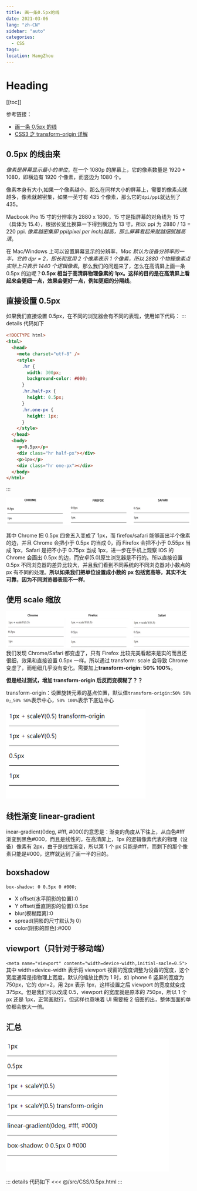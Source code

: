```yaml
---
title: 画一条0.5px的线
date: 2021-03-06
lang: "zh-CN"
sidebar: "auto"
categories:
  - CSS
tags:
location: HangZhou
---
```


# Heading

[[toc]]

参考链接：

- [画一条 0.5px 的线](https://www.jianshu.com/p/600dbd5ae72b)
- [CSS3 之 transform-origin 详解](https://blog.csdn.net/qq_32013641/article/details/89070248)

## 0.5px 的线由来

_像素是屏幕显示最小的单位_，在一个 1080p 的屏幕上，它的像素数量是 1920 \* 1080，即横边有 1920 个像素，而竖边为 1080 个。

像素本身有大小,如果一个像素越小，那么在同样大小的屏幕上，需要的像素点就越多，像素就越密集，如果一英寸有 435 个像素，那么它的`dpi/ppi`就达到了 435。

Macbook Pro 15 寸的分辨率为 2880 x 1800，15 寸是指屏幕的对角线为 15 寸（具体为 15.4），根据长宽比换算一下得到横边为 13 寸，所以 ppi 为 2880 / 13 = 220 ppi. _像素越密集即 ppi(pixel per inch)越高，那么屏幕看起来就越细腻越高清_。

在 Mac/Windows 上可以设置屏幕显示的分辨率，_Mac 默认为设备分辨率的一半，它的 dpr = 2，即长和宽用 2 个像素表示 1 个像素，所以 2880 个物理像素点实际上只表示 1440 个逻辑像素_。那么我们的问题来了，怎么在高清屏上画一条 0.5px 的边呢？**0.5px 相当于高清屏物理像素的 1px。这样的目的是在高清屏上看起来会更细一点，效果会更好一点，例如更细的分隔线**。

## 直接设置 0.5px

如果我们直接设置 0.5px，在不同的浏览器会有不同的表现，使用如下代码：
::: details 代码如下

```html
<!DOCTYPE html>
<html>
  <head>
    <meta charset="utf-8" />
    <style>
      .hr {
        width: 300px;
        background-color: #000;
      }
      .hr.half-px {
        height: 0.5px;
      }
      .hr.one-px {
        height: 1px;
      }
    </style>
  </head>
  <body>
    <p>0.5px</p>
    <div class="hr half-px"></div>
    <p>1px</p>
    <div class="hr one-px"></div>
  </body>
</html>
```

:::

![](/Css/0.5px.webp)

其中 Chrome 把 0.5px 四舍五入变成了 1px，而 firefox/safari 能够画出半个像素的边，并且 Chrome 会把小于 0.5px 的当成 0，而 Firefox 会把不小于 0.55px 当成 1px，Safari 是把不小于 0.75px 当成 1px，进一步在手机上观察 IOS 的 Chrome 会画出 0.5px 的边，而安卓(5.0)原生浏览器是不行的。所以直接设置 0.5px 不同浏览器的差异比较大，并且我们看到不同系统的不同浏览器对小数点的 px 有不同的处理。**所以如果我们把单位设置成小数的 px 包括宽高等，其实不太可靠，因为不同浏览器表现不一样**。

## 使用 scale 缩放

![](/Css/0.5pxScale.webp)
我们发现 Chrome/Safari 都变虚了，只有 Firefox 比较完美看起来是实的而且还很细，效果和直接设置 0.5px 一样。所以通过 transform: scale 会导致 Chrome 变虚了，而粗细几乎没有变化。需要加上**transform-origin: 50% 100%**。

**但是经过测试，增加 transform-origin 后反而变模糊了？？**

transform-origin：设置旋转元素的基点位置，默认值`transform-origin:50% 50% 0;`,`50% 50%`表示中心，`50% 100%`表示下底边中心

![](/Css/0.5pxScaleChrome.png)

## 线性渐变 linear-gradient

inear-gradient(0deg, #fff, #000)的意思是：渐变的角度从下往上，从白色#fff 渐变到黑色#000，而且是线性的，在高清屏上，1px 的逻辑像素代表的物理（设备）像素有 2px，由于是线性渐变，所以第 1 个 px 只能是#fff，而剩下的那个像素只能是#000，这样就达到了画一半的目的。

## boxshadow

`box-shadow: 0 0.5px 0 #000;`

- X offset(水平阴影的位置):0
- Y offset(垂直阴影的位置):0.5px
- blur(模糊距离):0
- spread(阴影的尺寸默认为 0)
- color(阴影的颜色):#000

## viewport（只针对于移动端）

`<meta name="viewport" content="width=device-width,initial-sacle=0.5">`
其中 width=device-width 表示将 viewport 视窗的宽度调整为设备的宽度，这个宽度通常是指物理上宽度。默认的缩放比例为 1 时，如 iphone 6 竖屏的宽度为 750px，它的 dpr=2，用 2px 表示 1px，这样设置之后 viewport 的宽度就变成 375px。但是我们可以改成 0.5，viewport 的宽度就是原本的 750px，所以 1 个 px 还是 1px，正常画就行，但这样也意味着 UI 需要按 2 倍图的出，整体面面的单位都会放大一倍。

## 汇总

![](/Css/0.5pxSum.png)

::: details 代码如下
<<< @/src/CSS/0.5px.html
:::
